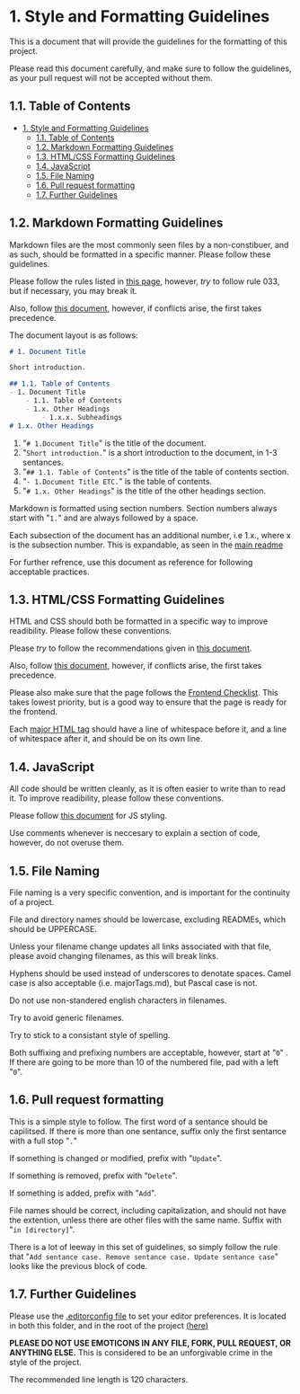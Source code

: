 # 1. Style and Formatting Guidelines

This is a document that will provide the guidelines for the formatting of this project.

Please read this document carefully, and make sure to follow the guidelines, as your pull request will not be accepted
without them.

## 1.1. Table of Contents

- [1. Style and Formatting Guidelines](#1-style-and-formatting-guidelines)
  - [1.1. Table of Contents](#11-table-of-contents)
  - [1.2. Markdown Formatting Guidelines](#12-markdown-formatting-guidelines)
  - [1.3. HTML/CSS Formatting Guidelines](#13-htmlcss-formatting-guidelines)
  - [1.4. JavaScript](#14-javascript)
  - [1.5. File Naming](#15-file-naming)
  - [1.6. Pull request formatting](#16-pull-request-formatting)
  - [1.7. Further Guidelines](#17-further-guidelines)

## 1.2. Markdown Formatting Guidelines

Markdown files are the most commonly seen files by a non-constibuer, and as such, should be formatted in a specific
manner. Please follow these guidelines.

Please follow the rules listed in
[this page](https://github.com/DavidAnson/markdownlint/blob/v0.24.0/doc/Rules.md), however, *try* to follow rule 033,
but if necessary, you may break it.

Also, follow
[this document](https://github.com/google/styleguide/blob/gh-pages/docguide/style.md), however, if conflicts arise,
the first takes precedence.

The document layout is as follows:

```markdown
# 1. Document Title

Short introduction.

## 1.1. Table of Contents
- 1. Document Title
    - 1.1. Table of Contents
    - 1.x. Other Headings
        - 1.x.x. Subheadings
# 1.x. Other Headings
```

1. "`# 1.Document Title`" is the title of the document.
2. "`Short introduction.`" is a short introduction to the document, in 1-3 sentances.
3. "`## 1.1. Table of Contents`" is the title of the table of contents section.
4. "`- 1.Document Title ETC.`" is the table of contents.
5. "`# 1.x. Other Headings`" is the title of the other headings section.

Markdown is formatted using section numbers. Section numbers always start with "`1.`" and are always followed by a
space.

Each subsection of the document has an additional number, i.e 1.x., where x is the subsection number. This is
expandable, as seen in the [main readme](../README.md#123-license)

For further refrence, use this document as reference for following acceptable practices.

## 1.3. HTML/CSS Formatting Guidelines

HTML and CSS should both be formatted in a specific way to improve readibility. Please follow these conventions.

Please *try* to follow the recommendations given in
[this document](https://google.github.io/styleguide/htmlcssguide.html#CSS).

Also, follow [this document](https://github.com/necolas/idiomatic-css), however, if conflicts arise, the first takes
precedence.

Please also make sure that the page follows the
[Frontend Checklist](https://github.com/thedaviddias/Front-End-Checklist).
This takes lowest priority, but is a good way to ensure that the page is ready for the frontend.

Each [major HTML tag](majorTags.md) should have a line of whitespace before it, and a line of whitespace after it,
and should be on its own line.

## 1.4. JavaScript

All code should be written cleanly, as it is often easier to write than to read it. To improve readibility, please
follow these conventions.

Please follow [this document](https://google.github.io/styleguide/jguide.html) for JS
styling.

Use comments whenever is neccesary to explain a section of code, however, do not overuse them.

## 1.5. File Naming

File naming is a very specific convention, and is important for the continuity of a
project.

File and directory names should be lowercase, excluding READMEs, which should be
UPPERCASE.

Unless your filename change updates all links associated with that file, please avoid changing filenames, as this will
break links.

Hyphens should be used instead of underscores to denotate spaces. Camel case is also acceptable (i.e. majorTags.md),
but Pascal case is not.

Do not use non-standered english characters in filenames.

Try to avoid generic filenames.

Try to stick to a consistant style of spelling.

Both suffixing and prefixing numbers are acceptable, however, start at "`0`" . If there are going to be more than 10 of
the numbered file, pad with a left "`0`".

## 1.6. Pull request formatting

This is a simple style to follow. The first word of a sentance should be capilitsed. If there is more than one sentance,
suffix only the first sentance with a full stop "`.`"

If something is changed or modified, prefix with "`Update`".

If something is removed, prefix with "`Delete`".

If something is added, prefix with "`Add`".

File names should be correct, including capitalization, and should not have the extention, unless there are other files with the same name. Suffix with "`in [directory]`".

There is a lot of leeway in this set of guidelines, so simply follow the rule that
"`Add sentance case. Remove sentance case. Update sentance case`" looks like the previous block of code.

## 1.7. Further Guidelines

Please use the [.editorconfig file](.editorconfig) to set your editor preferences. It is located in both this folder,
and in the root of the project [(here)](../.editorconfig)

__PLEASE DO NOT USE EMOTICONS IN ANY FILE, FORK, PULL REQUEST, OR ANYTHING ELSE.__ This is considered to be an
unforgivable crime in the style of the project.

The recommended line length is 120 characters.
